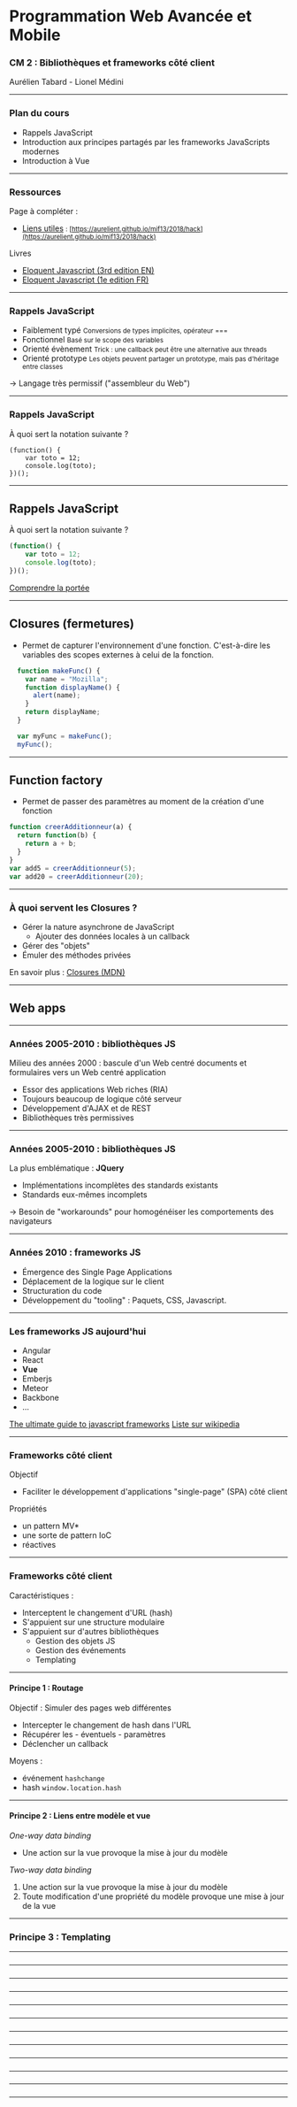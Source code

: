 <!-- $theme: gaia -->
<!-- page_number: true -->



# Programmation Web Avancée et Mobile

### CM 2 : Bibliothèques et frameworks côté client

Aurélien Tabard - Lionel Médini


--- 

### Plan du cours

- Rappels JavaScript
- Introduction aux principes partagés par les frameworks JavaScripts modernes
- Introduction à Vue

---

### Ressources

Page à compléter :
- [Liens utiles](https://aurelient.github.io/mif13/2018/hack) <small>: [https://aurelient.github.io/mif13/2018/hack](https://aurelient.github.io/mif13/2018/hack)</small>


Livres
- [Eloquent Javascript (3rd edition EN)](http://eloquentjavascript.net/3rd_edition/)
- [Eloquent Javascript (1e edition FR)](https://fr.eloquentjavascript.net/)

---

### Rappels JavaScript

- Faiblement typé
  <small>Conversions de types implicites, opérateur ===  </small>
- Fonctionnel
  <small>Basé sur le scope des variables</small>
- Orienté évènement
  <small>Trick : une callback peut être une alternative aux threads</small>
- Orienté prototype
  <small>Les objets peuvent partager un prototype, mais pas d'héritage entre classes</small>

→ Langage très permissif ("assembleur du Web")

---
### Rappels JavaScript

À quoi sert la notation suivante ?

```
(function() {
	var toto = 12;
	console.log(toto);
})();
```

---

## Rappels JavaScript

À quoi sert la notation suivante ?

```js
(function() {
	var toto = 12;
	console.log(toto);
})();
```

[Comprendre la portée](https://scotch.io/tutorials/understanding-scope-in-javascript)


---

## Closures (fermetures)

- Permet de capturer l'environnement d'une fonction.
  C'est-à-dire les variables des scopes externes à celui de la fonction.

```js
  function makeFunc() {
    var name = "Mozilla";
    function displayName() {
      alert(name);
    }
    return displayName;
  }

  var myFunc = makeFunc();
  myFunc();
```

---

## Function factory

- Permet de passer des paramètres au moment de la création d'une fonction

```js
function creerAdditionneur(a) {
  return function(b) {
    return a + b;
  }
}
var add5 = creerAdditionneur(5);
var add20 = creerAdditionneur(20);
```

---

### À quoi servent les Closures ?

- Gérer la nature asynchrone de JavaScript
  - Ajouter des données locales à un callback
- Gérer des "objets"
- Émuler des méthodes privées



En savoir plus : [Closures (MDN)](https://developer.mozilla.org/fr/docs/Web/JavaScript/Closures)


--- 
## Web apps




--- 
### Années 2005-2010 : bibliothèques JS

Milieu des années 2000 : bascule d'un Web centré documents et formulaires vers un Web centré application

  - Essor des applications Web riches (RIA)
  - Toujours beaucoup de logique côté serveur
  - Développement d'AJAX et de REST
  - Bibliothèques très permissives



--- 
### Années 2005-2010 : bibliothèques JS

  La plus emblématique : **JQuery**

  - Implémentations incomplètes des standards existants
  - Standards eux-mêmes incomplets

→ Besoin de "workarounds" pour homogénéiser les comportements des navigateurs



--- 
### Années 2010 : frameworks JS

- Émergence des Single Page Applications
- Déplacement de la logique sur le client
- Structuration du code
- Développement du "tooling" : Paquets, CSS, Javascript.

--- 
### Les frameworks JS aujourd'hui

- Angular
- React
- **Vue**
- Emberjs
- Meteor
- Backbone
- ...

[The ultimate guide to javascript frameworks](https://javascriptreport.com/the-ultimate-guide-to-javascript-frameworks/)
[Liste sur wikipedia](https://en.wikipedia.org/wiki/Comparison_of_JavaScript_frameworks) 

--- 
### Frameworks côté client

Objectif
- Faciliter le développement d'applications "single-page" (SPA) côté client


Propriétés
- un pattern MV*
- une sorte de pattern IoC
- réactives



--- 
### Frameworks côté client

Caractéristiques :

- Interceptent le changement d'URL (hash)
- S'appuient sur une structure modulaire
- S'appuient sur d'autres bibliothèques
   - Gestion des objets JS
   - Gestion des événements
   - Templating
 

--- 
#### Principe 1 : Routage

Objectif : Simuler des pages web différentes

- Intercepter le changement de hash dans l'URL
- Récupérer les - éventuels - paramètres
- Déclencher un callback

Moyens :
- événement `hashchange`
- hash `window.location.hash`


--- 
#### Principe 2 : Liens entre modèle et vue

*One-way data binding*

- Une action sur la vue provoque la mise à jour du modèle


*Two-way data binding*

1. Une action sur la vue provoque la mise à jour du modèle
2. Toute modification d'une propriété du modèle provoque une mise à jour de la vue


--- 
### Principe 3 : Templating



--- 
###



--- 
### 
--- 
### 



--- 
### 



--- 
### 



--- 
###



--- 
### 


--- 
### 



--- 
### 



--- 
### 



--- 
###



--- 
### 
